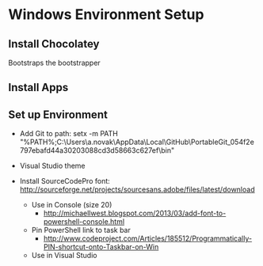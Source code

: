 # Windows Environment Setup

## Install Chocolatey

Bootstraps the bootstrapper

## Install Apps

## Set up Environment

- Add Git to path: setx -m PATH "%PATH%;C:\Users\a.novak\AppData\Local\GitHub\PortableGit_054f2e797ebafd44a30203088cd3d58663c627ef\bin" 
- Visual Studio theme

- Install SourceCodePro font: http://sourceforge.net/projects/sourcesans.adobe/files/latest/download	
	* Use in Console (size 20)
		- http://michaellwest.blogspot.com/2013/03/add-font-to-powershell-console.html
	* Pin PowerShell link to task bar
		- http://www.codeproject.com/Articles/185512/Programmatically-PIN-shortcut-onto-Taskbar-on-Win
	* Use in Visual Studio

